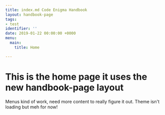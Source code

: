 ```yaml
---
title: index.md Code Enigma Handbook
layout: handbook-page
tags:
- test
identifier: ''
date: 2019-01-22 00:00:00 +0000
menu:
  main:
    title: Home

---
```

# This is the home page it uses the new handbook-page layout
Menus kind of work, need more content to really figure it out.
Theme isn't loading but meh for now!